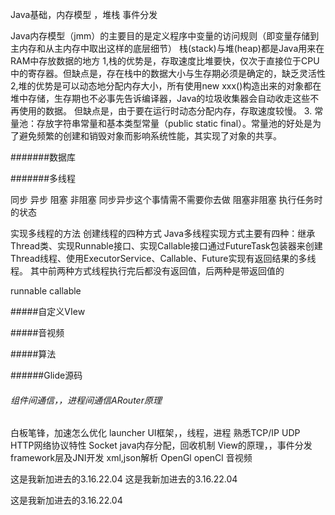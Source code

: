 
Java基础，内存模型 ，堆栈  事件分发

Java内存模型（jmm）的主要目的是定义程序中变量的访问规则（即变量存储到主内存和从主内存中取出这样的底层细节）
栈(stack)与堆(heap)都是Java用来在RAM中存放数据的地方
1,栈的优势是，存取速度比堆要快，仅次于直接位于CPU中的寄存器。但缺点是，存在栈中的数据大小与生存期必须是确定的，缺乏灵活性
2,堆的优势是可以动态地分配内存大小，所有使用new xxx()构造出来的对象都在堆中存储，生存期也不必事先告诉编译器，Java的垃圾收集器会自动收走这些不再使用的数据。
但缺点是，由于要在运行时动态分配内存，存取速度较慢。
3. 常量池：存放字符串常量和基本类型常量（public static final）。常量池的好处是为了避免频繁的创建和销毁对象而影响系统性能，其实现了对象的共享。



#######数据库


#######多线程

同步  异步  阻塞  非阻塞
同步异步这个事情需不需要你去做
阻塞非阻塞  执行任务时的状态

实现多线程的方法
创建线程的四种方式
Java多线程实现方式主要有四种：继承Thread类、实现Runnable接口、实现Callable接口通过FutureTask包装器来创建Thread线程、使用ExecutorService、Callable、Future实现有返回结果的多线程。
其中前两种方式线程执行完后都没有返回值，后两种是带返回值的

runnable
callable

#####自定义VIew


#####音视频


#####算法


######Glide源码


###### 组件间通信，，进程间通信ARouter原理


白板笔锋，加速怎么优化 launcher
UI框架，，线程，进程
熟悉TCP/IP UDP  HTTP网络协议特性  Socket
java内存分配，回收机制
View的原理，，事件分发
framework层及JNI开发
xml,json解析
OpenGl  openCl 音视频


这是我新加进去的3.16.22.04
这是我新加进去的3.16.22.04

这是我新加进去的3.16.22.04



